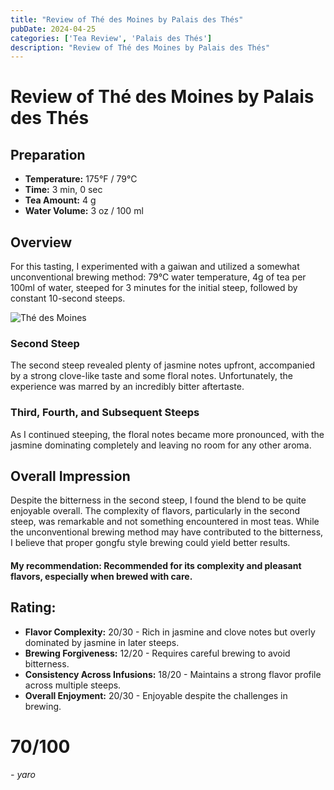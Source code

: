 ```yaml
---
title: "Review of Thé des Moines by Palais des Thés"
pubDate: 2024-04-25
categories: ['Tea Review', 'Palais des Thés']
description: "Review of Thé des Moines by Palais des Thés"
---
```


# Review of Thé des Moines by Palais des Thés

## Preparation

- **Temperature:** 175°F / 79°C
- **Time:** 3 min, 0 sec
- **Tea Amount:** 4 g
- **Water Volume:** 3 oz / 100 ml

## Overview

For this tasting, I experimented with a gaiwan and utilized a somewhat unconventional brewing method: 79°C water temperature, 4g of tea per 100ml of water, steeped for 3 minutes for the initial steep, followed by constant 10-second steeps.

![Thé des Moines](https://lapothicaire.ca/cdn/shop/products/IMG_8990_1024x1024.jpg?v=1511483699)

### Second Steep

The second steep revealed plenty of jasmine notes upfront, accompanied by a strong clove-like taste and some floral notes. Unfortunately, the experience was marred by an incredibly bitter aftertaste.

### Third, Fourth, and Subsequent Steeps

As I continued steeping, the floral notes became more pronounced, with the jasmine dominating completely and leaving no room for any other aroma.

## Overall Impression

Despite the bitterness in the second steep, I found the blend to be quite enjoyable overall. The complexity of flavors, particularly in the second steep, was remarkable and not something encountered in most teas. While the unconventional brewing method may have contributed to the bitterness, I believe that proper gongfu style brewing could yield better results.

#### My recommendation: Recommended for its complexity and pleasant flavors, especially when brewed with care.

## Rating:

- **Flavor Complexity:** 20/30 - Rich in jasmine and clove notes but overly dominated by jasmine in later steeps.
- **Brewing Forgiveness:** 12/20 - Requires careful brewing to avoid bitterness.
- **Consistency Across Infusions:** 18/20 - Maintains a strong flavor profile across multiple steeps.
- **Overall Enjoyment:** 20/30 - Enjoyable despite the challenges in brewing.

# 70/100

*- yaro*